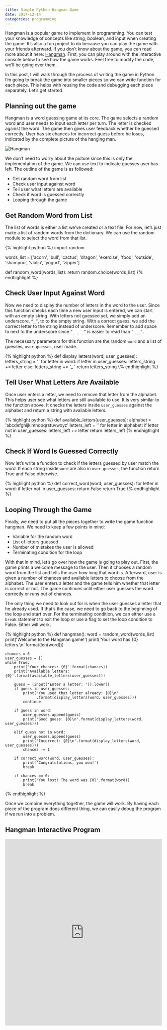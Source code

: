 ```yaml
---
title: Simple Python Hangman Game
date: 2017-12-14
categories: programming
---
```


Hangman is a popular game to implement in programming. You can test your knowledge of concepts like string, boolean, and input when creating the game. It’s also a fun project to do because you can play the game with your friends afterward. If you don’t know about the game, you can read more about it here: [Hangman](https://en.wikipedia.org/wiki/Hangman_(game)). First, you can play around with the interactive console below to see how the game works. Feel free to modify the code, we’ll be going over them.

<!--more-->

In this post, I will walk through the process of writing the game in Python. I’m going to break the game into smaller pieces so we can write function for each piece. This helps with reusing the code and debugging each piece separately. Let’s get started.

## Planning out the game

Hangman is a word guessing game at its core. The game selects a random word and user needs to input each letter per turn. The letter is checked against the word. The game then gives user feedback whether he guessed correctly. User has six chances for incorrect guess before he loses, indicated by the complete picture of the hanging man.

![Hangman](https://i.imgur.com/uJDZJmL.jpg)

We don’t need to worry about the picture since this is only the implementation of the game. We can use text to indicate guesses user has left. The outline of the game is as followed:
- Get random word from list
- Check user input against word
- Tell user what letters are available
- Check if word is guessed correctly
- Looping through the game

## Get Random Word from List

The list of words is either a list we’ve created or a text file. For now, let’s just make a list of random words from the dictionary. We can use the random module to select the word from that list.

{% highlight python %}
import random

words_list = ['acorn', 'bull', 'cactus', 'dragon', 'exercise',
              'food', 'outside', 'shampoo', 'violin', 'yogurt', 'zipper']

def random_word(words_list):
return random.choice(words_list)
{% endhighlight %}

## Check User Input Against Word

Now we need to display the number of letters in the word to the user. Since this function checks each time a new user input is entered, we can start with an empty string. With letters not guessed yet, we simply add an underscore, `“_”`, to to the empty string. With a correct guess, we add the correct letter to the string instead of underscore. Remember to add space to next to the underscore since `“_ _ _”` is easier to read than `“___”`.

The necessary parameters for this function are the random `word` and a list of guesses, `user_guesses`, user made.

{% highlight python %}
def display_letters(word, user_guesses):
    letters_string = ''
    for letter in word:
        if letter in user_guesses:
            letters_string += letter
        else:
            letters_string += '_ '
    return letters_string
{% endhighlight %}

## Tell User What Letters Are Available

Once user enters a letter, we need to remove that letter from the alphabet. This helps user see what letters are still available to use. It is very similar to the function above. It checks the letters inside  `user_guesses` against the alphabet and return a string with available letters.

{% highlight python %}
def available_letters(user_guesses):
    alphabet = 'abcdefghijklmnopqrstuvwxyz'
    letters_left = ''
    for letter in alphabet:
        if letter not in user_guesses:
            letters_left += letter
    return letters_left
{% endhighlight %}

## Check If Word Is Guessed Correctly

Now let’s write a function to check if the letters guessed by user match the word. If each string inside  `word` are also in `user_guesses`, the function return True and False otherwise.

{% highlight python %}
def correct_word(word, user_guesses):
    for letter in word:
        if letter not in user_guesses:
            return False
    return True
{% endhighlight %}

## Looping Through the Game

Finally, we need to put all the pieces together to write the game function hangman. We need to keep a few points in mind:
- Variable for the random word
- List of letters guessed
- Number of mistakes the user is allowed
- Terminating condition for the loop

With that in mind, let’s go over how the game is going to play out. First, the game prints a welcome message to the user. Then it chooses a random word from the list and tells the user how long that word is. Afterward, user is given a number of chances and available letters to choose from the alphabet. The user enters a letter and the game tells him whether that letter is correct or not. The game continues until either user guesses the word correctly or runs out of chances.

The only thing we need to look out for is when the user guesses a letter that he already used. If that’s the case, we need to go back to the beginning of the loop and start over. For the terminating condition, we can either use a `break` statement to exit the loop or use a flag to set the loop condition to False. Either will work.

{% highlight python %}
def hangman():
    word = random_word(words_list)
    print('Welcome to the Hangman game!')
    print('Your word has {0} letters.\n'.format(len(word)))

    chances = 6
    user_guesses = []
    while True:
        print('Your chances: {0}'.format(chances))
        print('Available letters: {0}'.format(available_letters(user_guesses)))

        guess = (input('Enter a letter: ')).lower()
        if guess in user_guesses:
            print('You used that letter already: {0}\n'
                  .format(display_letters(word, user_guesses)))
            continue

        if guess in word:
            user_guesses.append(guess)
            print('Good guess: {0}\n'.format(display_letters(word, user_guesses)))

        elif guess not in word:
            user_guesses.append(guess)
            print('Incorrect: {0}\n'.format(display_letters(word, user_guesses)))
            chances -= 1

        if correct_word(word, user_guesses):
            print('Congratulations, you won!')
            break

        if chances == 0:
            print('You lost! The word was {0}'.format(word))
            break
{% endhighlight %}

Once we combine everything together, the game will work. By having each piece of the program does different thing, we can easily debug the program if we run into a problem.

## Hangman Interactive Program

<iframe src="https://trinket.io/embed/python/9b07ac3230" width="100%" height="600" frameborder="0" marginwidth="0" marginheight="0" allowfullscreen></iframe>
